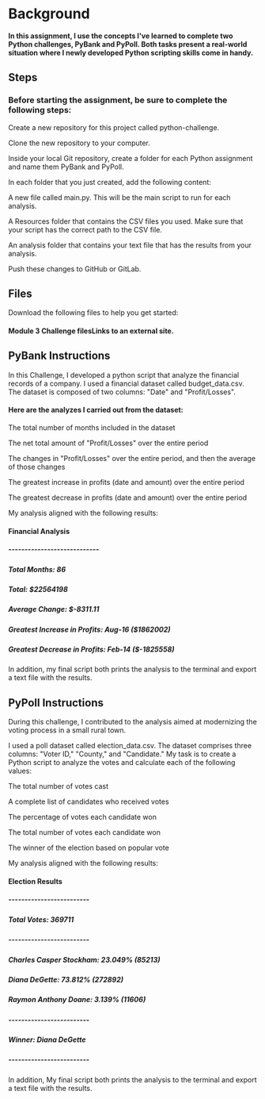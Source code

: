#                                                   Background
**In this assignment, I use the concepts I've learned to complete two Python challenges, PyBank and PyPoll. Both tasks present a real-world situation where I newly developed Python scripting skills come in handy.**
## Steps 
### Before starting the assignment, be sure to complete the following steps:
Create a new repository for this project called python-challenge. 

 Clone the new repository to your computer.

 Inside your local Git repository, create a folder for each Python assignment and name them PyBank and PyPoll.

In each folder that you just created, add the following content:

A new file called main.py. This will be the main script to run for each analysis.

A Resources folder that contains the CSV files you used. Make sure that your script has the correct path to the CSV file.

An analysis folder that contains your text file that has the results from your analysis.

Push these changes to GitHub or GitLab.

## Files
Download the following files to help you get started:

#### Module 3 Challenge filesLinks to an external site.

## PyBank Instructions
In this Challenge, I developed a python script that analyze the financial records of a company. I used a financial dataset called budget_data.csv. The dataset is composed of two columns: "Date" and "Profit/Losses".

#### Here are the analyzes I carried out from the dataset:

The total number of months included in the dataset

The net total amount of "Profit/Losses" over the entire period

The changes in "Profit/Losses" over the entire period, and then the average of those changes

The greatest increase in profits (date and amount) over the entire period

The greatest decrease in profits (date and amount) over the entire period

My analysis aligned with the following results:

#### Financial Analysis
##### ----------------------------
##### Total Months: 86
##### Total: $22564198
##### Average Change: $-8311.11
##### Greatest Increase in Profits: Aug-16 ($1862002)
##### Greatest Decrease in Profits: Feb-14 ($-1825558)
In addition, my final script both prints the analysis to the terminal and export a text file with the results.

## PyPoll Instructions

During this challenge, I contributed to the analysis aimed at modernizing the voting process in a small rural town.

I used a poll dataset called election_data.csv. The dataset comprises three columns: "Voter ID," "County," and "Candidate." My task is to create a Python script to analyze the votes and calculate each of the following values:

The total number of votes cast

A complete list of candidates who received votes

The percentage of votes each candidate won

The total number of votes each candidate won

The winner of the election based on popular vote

My analysis aligned with the following results:

#### Election Results
##### -------------------------
##### Total Votes: 369711
##### -------------------------
##### Charles Casper Stockham: 23.049% (85213)
##### Diana DeGette: 73.812% (272892)
##### Raymon Anthony Doane: 3.139% (11606)
##### -------------------------
##### Winner: Diana DeGette
##### -------------------------
In addition, My final script both prints the analysis to the terminal and export a text file with the results.


